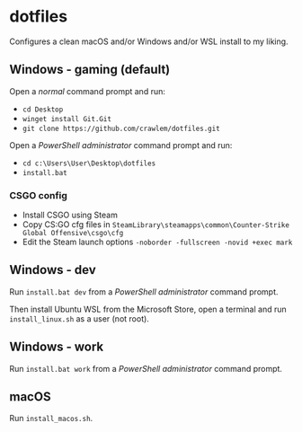 # dotfiles

Configures a clean macOS and/or Windows and/or WSL install to my liking. 

## Windows - gaming (default)

Open a *normal* command prompt and run:
- `cd Desktop`
- `winget install Git.Git`
- `git clone https://github.com/crawlem/dotfiles.git`

Open a *PowerShell administrator* command prompt and run:
- `cd c:\Users\User\Desktop\dotfiles`
- `install.bat`

### CSGO config

- Install CSGO using Steam
- Copy CS:GO cfg files in `SteamLibrary\steamapps\common\Counter-Strike Global Offensive\csgo\cfg`
- Edit the Steam launch options `-noborder -fullscreen -novid +exec mark`

## Windows - dev

Run `install.bat dev` from a *PowerShell administrator* command prompt.

Then install Ubuntu WSL from the Microsoft Store, open a terminal and run `install_linux.sh` as a user (not root).

## Windows - work

Run `install.bat work` from a *PowerShell administrator* command prompt.

## macOS

Run `install_macos.sh`.